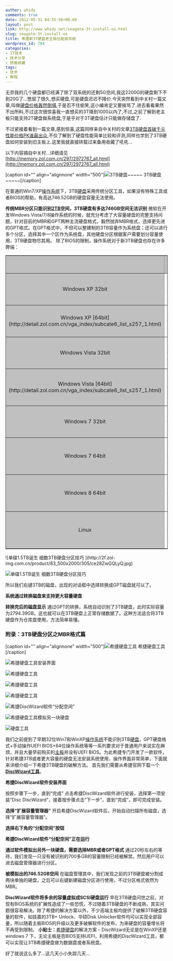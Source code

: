 ```yaml
---
author: whidy
comments: true
date: 2012-05-31 04:55:58+00:00
layout: post
link: http://www.whidy.net/seagate-3t-install-os.html
slug: seagate-3t-install-os
title: 希捷新3T硬盘老主板也能装系统
wordpress_id: 784
categories:
- IT技术
- 技术分享
- 转载收藏
tags:
- 技术
- 教程
---
```


无奈我的几个硬盘都已经满了除了双系统的还剩5G空间,我这2200G的硬盘剩下不到20G了...憋屈了很久,想买硬盘,可是硬盘迟迟不降价.今天突然看到中关村一篇文章,叫做[硬盘价格轰然倒塌](http://memory.zol.com.cn/297/2975625.html),于是忍不住偷笑,这小编肯定又要挨骂了.进去看看果然不出所料,不过这次很惊喜我一直想买的3T降到1000以内了,不过,之前了解到老主板只能支持2T硬盘做系统盘,于是乎对于3T硬盘估计只能做存储盘了.

不过紧接着看到一篇文章,感到惊喜,这篇同样来自中关村的文章[3TB硬盘首破千元 性能价格PK谁最出众](http://memory.zol.com.cn/297/2972767_all.html),不仅了解到了硬盘性能简单比较和评测,同样也学到了3TB硬盘如何安装到旧主板上.这里我就直接转载过来备用收藏了吼吼...<!-- more -->

以下内容摘自中关村...详细请见[http://memory.zol.com.cn/297/2972767_all.html](http://memory.zol.com.cn/297/2972767_all.html)

[caption id="" align="alignnone" width="500"]![3TB硬盘~~~~~ ](http://2a.zol-img.com.cn/product/83_500x2000/78/ce0e54f9TidPM.jpg) 3TB硬盘~~~~~[/caption]

在普通的Win7/XP[操作系统](http://detail.zol.com.cn/os_index/subcate121_list_1.html)下，3TB[硬盘](http://memory.zol.com.cn/)采用传统分区工具，如果没有特殊工具或者BIOS的帮助，有高达746.52GB的硬盘容量无法使用。

**传统MBR分区只能识别[2TB](http://detail.zol.com.cn/hard_drives/index266692.shtml)空间，3TB硬盘有多达746GB空间无法识别**
微软在开发Windows Vista/7/8操作系统的时候，就充分考虑了大容量硬盘的完整支持问题，针对目前的MBR和GPT两种主流硬盘格式，毅然抛弃MBR格式，选择更先进的GPT格式。在GPT格式中，不但可以整建制的3TB容量作为系统盘；还可以进行多个分区，选择其中一个区作为系统盘，其他硬盘分区根据客户需要划分容量使用，3TB硬盘物尽其用。
除了BIOS的限制，操作系统对于新3TB硬盘也存在许多弊端：
<table cellpadding="0" width="100%" align="center" cellspacing="0" border="1" >
<tbody >
<tr >

<td bgcolor="#c0c0c0" align="center" height="25" width="33%" >
</td>

<td bgcolor="#c0c0c0" align="center" height="25" width="33%" >数据盘
</td>

<td bgcolor="#c0c0c0" align="center" height="25" width="34%" >系统盘
</td>
</tr>
<tr >

<td bgcolor="#c0c0c0" align="center" height="25" width="33%" >Windows XP 32bit
</td>

<td width="33%" align="center" height="25" >不支持 GPT分区
</td>

<td width="34%" align="center" height="25" >不支持 GPT分区
</td>
</tr>
<tr >

<td bgcolor="#c0c0c0" align="center" height="23" width="33%" >Windows XP [64bit](http://detail.zol.com.cn/vga_index/subcate6_list_s257_1.html)
</td>

<td width="33%" align="center" height="23" >支持 GPT分区
</td>

<td width="34%" align="center" height="25" >不支持 GPT分区
</td>
</tr>
<tr >

<td bgcolor="#c0c0c0" align="center" height="27" width="33%" >Windows Vista 32bit
</td>

<td width="33%" align="center" height="27" >支持 GPT分区
</td>

<td width="34%" align="center" height="25" >不支持 GPT分区
</td>
</tr>
<tr >

<td bgcolor="#c0c0c0" align="center" height="25" width="33%" >Windows Vista [64bit](http://detail.zol.com.cn/vga_index/subcate6_list_s257_1.html)
</td>

<td width="33%" align="center" height="25" >支持 GPT分区
</td>

<td width="34%" align="center" height="25" >GPT分区需要UEFI BIOS
</td>
</tr>
<tr >

<td bgcolor="#c0c0c0" align="center" height="25" width="33%" >Windows 7 32bit
</td>

<td width="33%" align="center" height="25" >支持 GPT分区
</td>

<td width="34%" align="center" height="25" >不支持 GPT分区
</td>
</tr>
<tr >

<td bgcolor="#c0c0c0" align="center" height="25" width="33%" >Windows 7 64bit
</td>

<td width="33%" align="center" height="25" >支持 GPT分区
</td>

<td width="34%" align="center" height="25" >GPT分区需要UEFI BIOS
</td>
</tr>
<tr >

<td bgcolor="#c0c0c0" align="center" height="25" width="33%" >Windows 8 64bit
</td>

<td width="33%" align="center" height="25" >支持 GPT分区
</td>

<td width="34%" align="center" height="25" >GPT分区需要UEFI BIOS
</td>
</tr>
<tr >

<td bgcolor="#c0c0c0" align="center" height="25" width="33%" >Linux
</td>

<td width="33%" align="center" height="25" >支持 GPT分区
</td>

<td width="34%" align="center" height="25" >GPT分区需要UEFI BIOS
</td>
</tr>
</tbody>
</table>
![单碟1.5TB诞生 细数3TB硬盘分区技巧 ](http://2f.zol-img.com.cn/product/83_500x2000/305/ce28ZwGQLyQ.jpg)

![单碟1.5TB诞生 细数3TB硬盘分区技巧 ](http://2d.zol-img.com.cn/product/83_500x2000/309/ce0aHoUpj9pdE.jpg)

所以我们右键3TB的磁盘，出现的对话框中选择转换成GPT磁盘就可以了。

**系统通过转换磁盘来支持更大容量硬盘**

**转换完后的磁盘显示**
通过GPT的转换，系统自动识别了3TB硬盘，此时实际容量为2794.39GB。这也就可以在3TB硬盘上正常存储数据了。这种方法适合将3TB硬盘作为仓库盘使用，方法简单易懂。


### 附录：3TB硬盘分区之MBR格式篇


[caption id="" align="alignnone" width="500"]![希捷硬盘工具](http://2e.zol-img.com.cn/product/83_500x2000/860/ceJmPWPyCiu.jpg) 希捷硬盘工具[/caption]

![希捷硬盘工具安装界面](http://2c.zol-img.com.cn/product/83_500x2000/858/cefTJ8qGljeu6.jpg)

![希捷硬盘工具](http://2a.zol-img.com.cn/product/83_500x2000/868/cehL61Fybq3E.jpg)

![希捷硬盘工具](http://2a.zol-img.com.cn/product/83_500x2000/880/ceQvyye9TRHDQ.jpg)

![希捷硬盘工具](http://2b.zol-img.com.cn/product/83_500x2000/887/ceFNaZSHBgmQ.jpg)

![希捷DiscWizard软件“分配空间”](http://2e.zol-img.com.cn/product/83_500x2000/902/cez72Ufrv72qE.jpg)

![希捷硬盘工具模拟另一块硬盘](http://2a.zol-img.com.cn/product/83_500x2000/916/ce0ho7zb6SZcA.jpg)

![硬盘工具](http://2c.zol-img.com.cn/product/83_500x2000/918/ceb3ul5EUnsc.jpg)

我们之前提到了早期32位Win7和WinXP[操作系统](http://detail.zol.com.cn/os_index/subcate121_list_1.html)不能识别3TB[硬盘](http://memory.zol.com.cn/)，GPT硬盘格式+手动操作UEFI BIOS+64位操作系统等等一系列要求对于普通用户来说实在麻烦，并且大量早前购买的[主板](http://mb.zol.com.cn/)并没有UEFI BIOS。为此希捷专门开发了一款软件，针对希捷3TB或者更大容量的硬盘无法安装系统使用，操作界面非常简单，下面就来详细介绍一下希捷3TB硬盘的破解方法。
首先我们需要从希捷官网下载一个[**DiscWizard工具**](http://www.seagate.com/staticfiles/support/downloads/discwizard/DiscWizardSetup-14387.zh-cn.exe)。

**希捷DiscWizard软件安装界面**

按照步骤下一步，直到“完成”
点击希捷DiscWizard软件进行安装，选择第一项安装“Disc DiscWizard”，接着按步骤点击“下一步”，直到“完成”，即可完成安装。

**选择“扩展容量管理器”**
开启希捷DiscWizard软件后，开始自动扫描所有磁盘，选择“扩展容量管理器”。

**选择右下角的“分配空间”按钮**

**希捷DiscWizard软件“分配空间”正在运行**

**通过软件模拟出另外一块硬盘，需要选择MBR或者GPT格式**
通过20秒左右的等待，我们发现一只没有被识别的700多GB的容量限制已经被解禁。然后用户可以进去磁盘管理器进行分区。

**被模拟出的746.52GB空间**
在磁盘管理其中，我们发现之前的3TB硬盘被分割成两块单独的硬盘，之后可以右键新建磁盘分区进行使用，不过分区格式依然为MBR。

**DiscWizard软件将多余的容量虚拟成SCSI硬盘运行**
早在3TB硬盘问世之前，对现有BIOS系统的扩展性造成了一些恐慌，不过随着3TB硬盘的不断成熟，其实问题很容易解决。除了希捷的解决方案以外，不少高端主板均提供了破解3TB硬盘容量的软件，如技嘉的3TB+ Unlock、华硕Disk Unlocker软件均可以实现全部容量，所以随着主板BIOS的升级以及更多破解软件的发布，为来硬盘的容量增长将不再受到限制。
**小贴士：**[希捷硬盘](http://detail.zol.com.cn/hard_drives_index/subcate2_164_list_1.html)的解决方案 – DiscWizard无论是在WinXP还是windows 7 下，无论主板是否BIOS支持UEFI，利用希捷的DiscWizard工具，都可以实现让3TB希捷硬盘做为数据盘或者系统盘。

好了就说这么多了...这几天小小失踪几天...
